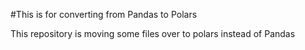 #This is for converting from Pandas to Polars

This repository is moving some files over to polars instead of Pandas
